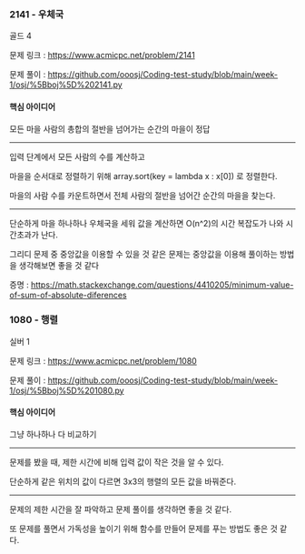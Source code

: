 ### 2141 - 우체국

골드 4

문제 링크 : https://www.acmicpc.net/problem/2141

문제 풀이 : https://github.com/ooosj/Coding-test-study/blob/main/week-1/osj/%5Bboj%5D%202141.py

#### 핵심 아이디어
모든 마을 사람의 총합의 절반을 넘어가는 순간의 마을이 정답

---

입력 단계에서 모든 사람의 수를 계산하고 

마을을 순서대로 정렬하기 위해 array.sort(key = lambda x : x[0]) 로 정렬한다.

마을의 사람 수를 카운트하면서 전체 사람의 절반을 넘어간 순간의 마을을 찾는다.

---

단순하게 마을 하나하나 우체국을 세워 값을 계산하면 O(n^2)의 시간 복잡도가 나와 시간초과가 난다.

그리디 문제 중 중앙값을 이용할 수 있을 것 같은 문제는 중앙값을 이용해 풀이하는 방법을 생각해보면 좋을 것 같다

증명 :
https://math.stackexchange.com/questions/4410205/minimum-value-of-sum-of-absolute-diferences


### 1080 - 행렬
실버 1

문제 링크 : https://www.acmicpc.net/problem/1080

문제 풀이 : https://github.com/ooosj/Coding-test-study/blob/main/week-1/osj/%5Bboj%5D%201080.py

#### 핵심 아이디어
그냥 하나하나 다 비교하기

---

문제를 봤을 때, 제한 시간에 비해 입력 값이 작은 것을 알 수 있다.

단순하게 같은 위치의 값이 다르면 3x3의 행렬의 모든 값을 바꿔준다.

---

문제의 제한 시간을 잘 파악하고 문제 풀이를 생각하면 좋을 것 같다.

또 문제를 풀면서 가독성을 높이기 위해 함수를 만들어 문제를 푸는 방법도 좋은 것 같다.